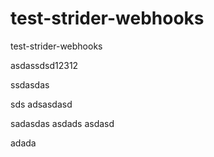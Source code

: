 test-strider-webhooks
=====================

test-strider-webhooks

asdassdsd12312

ssdasdas

sds adsasdasd

sadasdas
asdads
asdasd

adada
